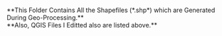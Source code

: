 
<br/>
**This Folder Contains All the Shapefiles (*.shp*) which are Generated During Geo-Processing.**
<br/>
**Also, QGIS Files I Editted also are listed above.**

